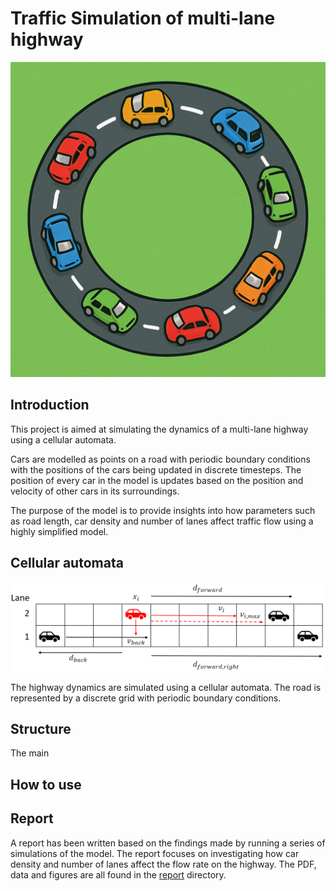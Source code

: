 # Traffic Simulation of multi-lane highway
![Highway of cars](./report/Images/readme_fig.png)

## Introduction
This project is aimed at simulating the dynamics of a multi-lane highway using a cellular automata.

Cars are modelled as points on a road with periodic boundary conditions with the positions of the cars being updated in discrete timesteps. The position of every car in the model is updates based on the position and velocity of other cars in its surroundings.

The purpose of the model is to provide insights into how parameters such as road length, car density and number of lanes affect traffic flow using a highly simplified model.

## Cellular automata
![Highway of cars](./report/Images/rt.png)

The highway dynamics are simulated using a cellular automata. The road is represented by a discrete grid with periodic boundary conditions.

## Structure
The main 

## How to use

## Report
A report has been written based on the findings made by running a series of simulations of the model. The report focuses on investigating how car density and number of lanes affect the flow rate on the highway. The PDF, data and figures are all found in the [report](./report/) directory. 
